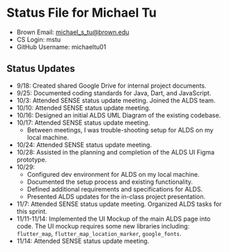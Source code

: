 # Status File for Michael Tu

- Brown Email: <michael_s_tu@brown.edu>
- CS Login: mstu
- GitHub Username: michaeltu01

## Status Updates

- 9/18: Created shared Google Drive for internal project documents.
- 9/25: Documented coding standards for Java, Dart, and JavaScript.
- 10/3: Attended SENSE status update meeting. Joined the ALDS team.
- 10/10: Attended SENSE status update meeting.
- 10/16: Designed an initial ALDS UML Diagram of the existing codebase.
- 10/17: Attended SENSE status update meeting.
  - Between meetings, I was trouble-shooting setup for ALDS on my local machine.
- 10/24: Attended SENSE status update meeting.
- 10/28: Assisted in the planning and completion of the ALDS UI Figma prototype.
- 10/29:
  - Configured dev environment for ALDS on my local machine.
  - Documented the setup process and existing functionality.
  - Defined additional requirements and specifications for ALDS.
  - Presented ALDS updates for the in-class project presentation.
- 11/7: Attended SENSE status update meeting. Organized ALDS tasks for this sprint.
- 11/11-11/14: Implemented the UI Mockup of the main ALDS page into code. The UI mockup requires some new libraries including: `flutter_map`, `flutter_map_location_marker`, `google_fonts`.
- 11/14: Attended SENSE status update meeting.